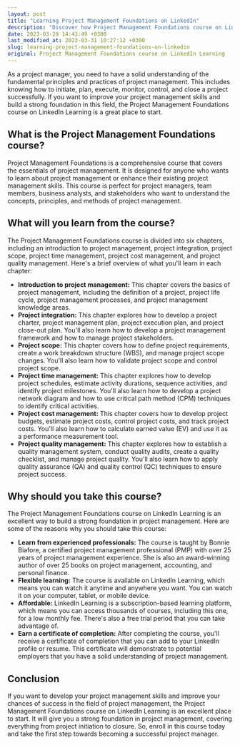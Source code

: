 ```yaml
---
layout: post
title: "Learning Project Management Foundations on LinkedIn"
description: "Discover how Project Management Foundations course on LinkedIn Learning can help you build a strong foundation in project management and successfully lead projects from initiation to closure."
date: 2023-03-29 14:43:49 +0300
last_modified_at: 2023-03-31 10:27:12 +0300
slug: learning-project-management-foundations-on-linkedin
original: Project Management Foundations course on LinkedIn Learning
---
```

As a project manager, you need to have a solid understanding of the fundamental principles and practices of project management. This includes knowing how to initiate, plan, execute, monitor, control, and close a project successfully. If you want to improve your project management skills and build a strong foundation in this field, the Project Management Foundations course on LinkedIn Learning is a great place to start.

## What is the Project Management Foundations course?

Project Management Foundations is a comprehensive course that covers the essentials of project management. It is designed for anyone who wants to learn about project management or enhance their existing project management skills. This course is perfect for project managers, team members, business analysts, and stakeholders who want to understand the concepts, principles, and methods of project management.

## What will you learn from the course?

The Project Management Foundations course is divided into six chapters, including an introduction to project management, project integration, project scope, project time management, project cost management, and project quality management. Here's a brief overview of what you'll learn in each chapter:

* **Introduction to project management:** This chapter covers the basics of project management, including the definition of a project, project life cycle, project management processes, and project management knowledge areas.
* **Project integration:** This chapter explores how to develop a project charter, project management plan, project execution plan, and project close-out plan. You'll also learn how to develop a project management framework and how to manage project stakeholders.
* **Project scope:** This chapter covers how to define project requirements, create a work breakdown structure (WBS), and manage project scope changes. You'll also learn how to validate project scope and control project scope.
* **Project time management:** This chapter explores how to develop project schedules, estimate activity durations, sequence activities, and identify project milestones. You'll also learn how to develop a project network diagram and how to use critical path method (CPM) techniques to identify critical activities.
* **Project cost management:** This chapter covers how to develop project budgets, estimate project costs, control project costs, and track project costs. You'll also learn how to calculate earned value (EV) and use it as a performance measurement tool.
* **Project quality management:** This chapter explores how to establish a quality management system, conduct quality audits, create a quality checklist, and manage project quality. You'll also learn how to apply quality assurance (QA) and quality control (QC) techniques to ensure project success.

## Why should you take this course?

The Project Management Foundations course on LinkedIn Learning is an excellent way to build a strong foundation in project management. Here are some of the reasons why you should take this course:

* **Learn from experienced professionals:** The course is taught by Bonnie Biafore, a certified project management professional (PMP) with over 25 years of project management experience. She is also an award-winning author of over 25 books on project management, accounting, and personal finance.
* **Flexible learning:** The course is available on LinkedIn Learning, which means you can watch it anytime and anywhere you want. You can watch it on your computer, tablet, or mobile device.
* **Affordable:** LinkedIn Learning is a subscription-based learning platform, which means you can access thousands of courses, including this one, for a low monthly fee. There's also a free trial period that you can take advantage of.
* **Earn a certificate of completion:** After completing the course, you'll receive a certificate of completion that you can add to your LinkedIn profile or resume. This certificate will demonstrate to potential employers that you have a solid understanding of project management.

## Conclusion

If you want to develop your project management skills and improve your chances of success in the field of project management, the Project Management Foundations course on LinkedIn Learning is an excellent place to start. It will give you a strong foundation in project management, covering everything from project initiation to closure. So, enroll in this course today and take the first step towards becoming a successful project manager.